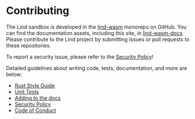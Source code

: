 # Contributing

The Lind sandbox is developed in the [lind-wasm](https://github.com/Lind-Project/lind-wasm)
monorepo on GitHub. You can find the documentation assets, including this site,
in [lind-wasm-docs](https://github.com/Lind-Project/lind-wasm-docs). Please
contribute to the Lind project by submitting issues or pull requests to these
repositories.

To report a security issue, please refer to the [Security Policy](security.md)!


Detailed guidelines about writing code, tests, documentation, and more are below:

* [Rust Style Guide](styleguide.md)
* [Unit Tests](unit-tests.md)
* [Adding to the docs](writeDoc.md)
* [Security Policy](security.md)
* [Code of Conduct](conduct.md)
